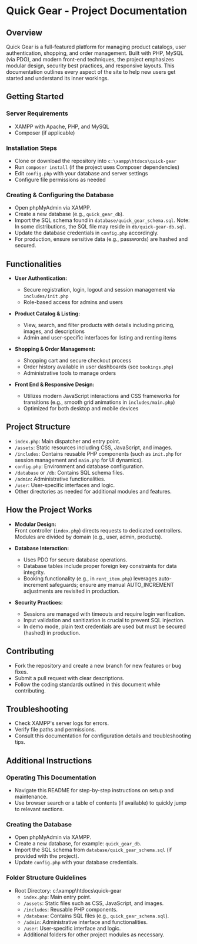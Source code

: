 # Quick Gear - Project Documentation

## Overview

Quick Gear is a full-featured platform for managing product catalogs, user authentication, shopping, and order management. Built with PHP, MySQL (via PDO), and modern front-end techniques, the project emphasizes modular design, security best practices, and responsive layouts. This documentation outlines every aspect of the site to help new users get started and understand its inner workings.

## Getting Started

### Server Requirements

- XAMPP with Apache, PHP, and MySQL
- Composer (if applicable)

### Installation Steps

- Clone or download the repository into `c:\xampp\htdocs\quick-gear`
- Run `composer install` (if the project uses Composer dependencies)
- Edit `config.php` with your database and server settings
- Configure file permissions as needed

### Creating & Configuring the Database

- Open phpMyAdmin via XAMPP.
- Create a new database (e.g., `quick_gear_db`).
- Import the SQL schema found in `database/quick_gear_schema.sql`. Note: In some distributions, the SQL file may reside in `db/quick-gear-db.sql`.
- Update the database credentials in `config.php` accordingly.
- For production, ensure sensitive data (e.g., passwords) are hashed and secured.

## Functionalities

- **User Authentication:**

  - Secure registration, login, logout and session management via `includes/init.php`
  - Role-based access for admins and users

- **Product Catalog & Listing:**

  - View, search, and filter products with details including pricing, images, and descriptions
  - Admin and user-specific interfaces for listing and renting items

- **Shopping & Order Management:**

  - Shopping cart and secure checkout process
  - Order history available in user dashboards (see `bookings.php`)
  - Administrative tools to manage orders

- **Front End & Responsive Design:**
  - Utilizes modern JavaScript interactions and CSS frameworks for transitions (e.g., smooth grid animations in `includes/main.php`)
  - Optimized for both desktop and mobile devices

## Project Structure

- `index.php`: Main dispatcher and entry point.
- `/assets`: Static resources including CSS, JavaScript, and images.
- `/includes`: Contains reusable PHP components (such as `init.php` for session management and `main.php` for UI dynamics).
- `config.php`: Environment and database configuration.
- `/database` or `/db`: Contains SQL schema files.
- `/admin`: Administrative functionalities.
- `/user`: User-specific interfaces and logic.
- Other directories as needed for additional modules and features.

## How the Project Works

- **Modular Design:**  
  Front controller (`index.php`) directs requests to dedicated controllers. Modules are divided by domain (e.g., user, admin, products).

- **Database Interaction:**

  - Uses PDO for secure database operations.
  - Database tables include proper foreign key constraints for data integrity.
  - Booking functionality (e.g., in `rent_item.php`) leverages auto-increment safeguards; ensure any manual AUTO_INCREMENT adjustments are revisited in production.

- **Security Practices:**
  - Sessions are managed with timeouts and require login verification.
  - Input validation and sanitization is crucial to prevent SQL injection.
  - In demo mode, plain text credentials are used but must be secured (hashed) in production.

## Contributing

- Fork the repository and create a new branch for new features or bug fixes.
- Submit a pull request with clear descriptions.
- Follow the coding standards outlined in this document while contributing.

## Troubleshooting

- Check XAMPP's server logs for errors.
- Verify file paths and permissions.
- Consult this documentation for configuration details and troubleshooting tips.

## Additional Instructions

### Operating This Documentation

- Navigate this README for step-by-step instructions on setup and maintenance.
- Use browser search or a table of contents (if available) to quickly jump to relevant sections.

### Creating the Database

- Open phpMyAdmin via XAMPP.
- Create a new database, for example: `quick_gear_db`.
- Import the SQL schema from `database/quick_gear_schema.sql` (if provided with the project).
- Update `config.php` with your database credentials.

### Folder Structure Guidelines

- Root Directory: c:\xampp\htdocs\quick-gear
  - `index.php`: Main entry point.
  - `/assets`: Static files such as CSS, JavaScript, and images.
  - `/includes`: Reusable PHP components.
  - `/database`: Contains SQL files (e.g., `quick_gear_schema.sql`).
  - `/admin`: Administrative interface and functionalities.
  - `/user`: User-specific interface and logic.
  - Additional folders for other project modules as necessary.

